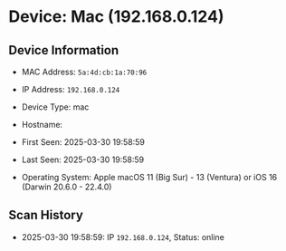 # Device: Mac (192.168.0.124)

## Device Information

* MAC Address: `5a:4d:cb:1a:70:96`
* IP Address: `192.168.0.124`
* Device Type: mac
* Hostname: 
* First Seen: 2025-03-30 19:58:59
* Last Seen: 2025-03-30 19:58:59

* Operating System: Apple macOS 11 (Big Sur) - 13 (Ventura) or iOS 16 (Darwin 20.6.0 - 22.4.0) 

## Scan History

* 2025-03-30 19:58:59: IP `192.168.0.124`, Status: online
